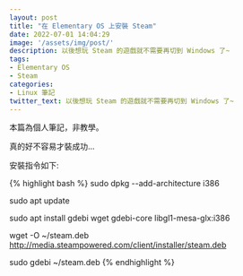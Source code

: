 ```yaml
---
layout: post
title: "在 Elementary OS 上安裝 Steam"
date: 2022-07-01 14:04:29
image: '/assets/img/post/'
description: 以後想玩 Steam 的遊戲就不需要再切到 Windows 了~
tags:
- Elementary OS
- Steam
categories:
- Linux 筆記
twitter_text: 以後想玩 Steam 的遊戲就不需要再切到 Windows 了~
---
```


本篇為個人筆記，非教學。

真的好不容易才裝成功...

安裝指令如下: 

{% highlight bash %}
sudo dpkg --add-architecture i386

sudo apt update

sudo apt install gdebi wget gdebi-core libgl1-mesa-glx:i386

wget -O ~/steam.deb http://media.steampowered.com/client/installer/steam.deb

sudo gdebi ~/steam.deb
{% endhighlight %}
